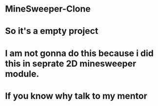 # MineSweeper-Clone

# So it's a empty project 

# I am not gonna do this because i did this in seprate 2D minesweeper module.

#  If you know why talk to my mentor
